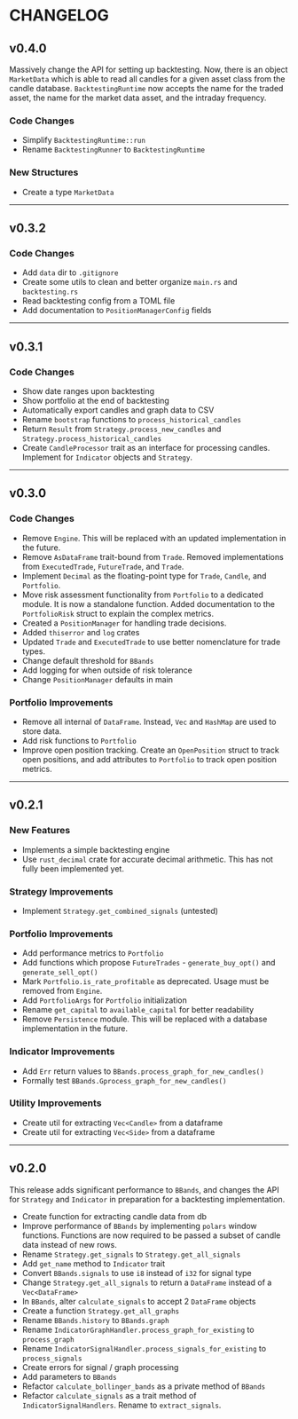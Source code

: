 # CHANGELOG

## v0.4.0

Massively change the API for setting up backtesting. Now, there is an object `MarketData` which is able to read all candles
for a given asset class from the candle database. `BacktestingRuntime` now accepts the name for the traded asset, the name
for the market data asset, and the intraday frequency.

### Code Changes

- Simplify `BacktestingRuntime::run`
- Rename `BacktestingRunner` to `BacktestingRuntime`

### New Structures

- Create a type `MarketData`

---

## v0.3.2

### Code Changes

- Add `data` dir to `.gitignore`
- Create some utils to clean and better organize `main.rs` and `backtesting.rs`
- Read backtesting config from a TOML file
- Add documentation to `PositionManagerConfig` fields

---

## v0.3.1

### Code Changes

- Show date ranges upon backtesting
- Show portfolio at the end of backtesting
- Automatically export candles and graph data to CSV
- Rename `bootstrap` functions to `process_historical_candles`
- Return `Result` from `Strategy.process_new_candles` and `Strategy.process_historical_candles`
- Create `CandleProcessor` trait as an interface for processing candles. Implement for `Indicator` objects and `Strategy`.

---

## v0.3.0

### Code Changes

- Remove `Engine`. This will be replaced with an updated implementation in the future.
- Remove `AsDataFrame` trait-bound from `Trade`. Removed implementations from `ExecutedTrade`, `FutureTrade`, and `Trade`.
- Implement `Decimal` as the floating-point type for `Trade`, `Candle`, and `Portfolio`.
- Move risk assessment functionality from `Portfolio` to a dedicated module. It is now a standalone function.
  Added documentation to the `PortfolioRisk` struct to explain the complex metrics.
- Created a `PositionManager` for handling trade decisions.
- Added `thiserror` and `log` crates
- Updated `Trade` and `ExecutedTrade` to use better nomenclature for trade types.
- Change default threshold for `BBands`
- Add logging for when outside of risk tolerance
- Change `PositionManager` defaults in main

### Portfolio Improvements

- Remove all internal of `DataFrame`. Instead, `Vec` and `HashMap` are used to store data.
- Add risk functions to `Portfolio`
- Improve open position tracking. Create an `OpenPosition` struct to track open positions,
  and add attributes to `Portfolio` to track open position metrics.

---

## v0.2.1

### New Features

- Implements a simple backtesting engine
- Use `rust_decimal` crate for accurate decimal arithmetic. This has not fully been implemented yet.

### Strategy Improvements

- Implement `Strategy.get_combined_signals` (untested)

### Portfolio Improvements

- Add performance metrics to `Portfolio`
- Add functions which propose `FutureTrades` - `generate_buy_opt()` and `generate_sell_opt()`
- Mark `Portfolio.is_rate_profitable` as deprecated. Usage must be removed from `Engine`.
- Add `PortfolioArgs` for `Portfolio` initialization
- Rename `get_capital` to `available_capital` for better readability
- Remove `Persistence` module. This will be replaced with a database implementation in the future.

### Indicator Improvements

- Add `Err` return values to `BBands.process_graph_for_new_candles()`
- Formally test `BBands.Gprocess_graph_for_new_candles()`

### Utility Improvements

- Create util for extracting `Vec<Candle>` from a dataframe
- Create util for extracting `Vec<Side>` from a dataframe

---

## v0.2.0

This release adds significant performance to `BBands`, and changes the API for `Strategy` and `Indicator` in preparation for a backtesting implementation.

- Create function for extracting candle data from db
- Improve performance of `BBands` by implementing `polars` window functions. Functions are now required to be passed a subset of candle data instead of new rows.
- Rename `Strategy.get_signals` to `Strategy.get_all_signals`
- Add `get_name` method to `Indicator` trait
- Convert `BBands.signals` to use `i8` instead of `i32` for signal type
- Change `Strategy.get_all_signals` to return a `DataFrame` instead of a `Vec<DataFrame>`
- In `BBands`, alter `calculate_signals` to accept 2 `DataFrame` objects
- Create a function `Strategy.get_all_graphs`
- Rename `BBands.history` to `BBands.graph`
- Rename `IndicatorGraphHandler.process_graph_for_existing` to `process_graph`
- Rename `IndicatorSignalHandler.process_signals_for_existing` to `process_signals`
- Create errors for signal / graph processing
- Add parameters to `BBands`
- Refactor `calculate_bollinger_bands` as a private method of `BBands`
- Refactor `calculate_signals` as a trait method of `IndicatorSignalHandlers`. Rename to `extract_signals`.